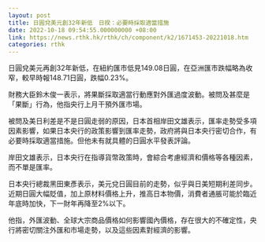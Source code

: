 ```yaml
---
layout: post
title: 日圓兌美元創32年新低　日揆：必要時採取適當措施
date: 2022-10-18 09:54:55.000000000 +08:00
link: https://news.rthk.hk/rthk/ch/component/k2/1671453-20221018.htm
categories: rthk
---
```


日圓兌美元再創32年新低，在紐約匯市低見149.08日圓，在亞洲匯市跌幅略為收窄，較早時報148.71日圓，跌幅0.23%。

財務大臣鈴木俊一表示，將果斷採取適當行動應對外匯過度波動。被問及甚麼是「果斷」行為，他指央行上月干預外匯市場。

被問及美日利差是不是日圓走弱的原因，日本首相岸田文雄表示，匯率走勢受多項因素影響，如果日本央行的政策影響到匯率走勢，政府將與日本央行密切合作，有必要時採取適當措施。但他未有就具體的日圓水平發表評論。

岸田文雄表示，日本央行在指導貨幣政策時，會綜合考慮經濟和價格等各種因素，而不單是匯率。

日本央行總裁黑田東彥表示，美元兌日圓目前的走勢，似乎與日美短期利差同步。近期日圓大幅貶值，加上原材料價格上升，推高日本物價，消費者通脹可能於臨近年底時加快，下一財年再降至2%以下。

他指，外匯波動、全球大宗商品價格如何影響國內價格，存在很大的不確定性，央行將密切關注外匯和市場走勢，以及這些因素對經濟的影響。
